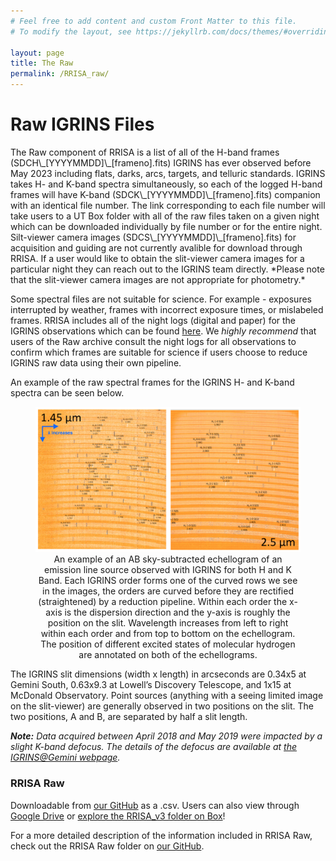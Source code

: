 ```yaml
---
# Feel free to add content and custom Front Matter to this file.
# To modify the layout, see https://jekyllrb.com/docs/themes/#overriding-theme-defaults

layout: page
title: The Raw
permalink: /RRISA_raw/
---
```


<h1>Raw IGRINS Files</h1>
The Raw component of RRISA is a list of all of the H-band frames (SDCH\_[YYYYMMDD]\_[frameno].fits) IGRINS has ever observed before May 2023 including flats, darks, arcs, targets, and telluric standards.
IGRINS takes H- and K-band spectra simultaneously, so each of the logged H-band frames will have K-band (SDCK\_[YYYYMMDD]\_[frameno].fits) companion with an identical file number.
The link corresponding to each file number will take users to a UT Box folder with all of the raw files taken on a given night which can be downloaded individually by file number or for the entire night.
Silt-viewer camera images (SDCS\_[YYYYMMDD]\_[frameno].fits) for acquisition and guiding are not currently avalible for download through RRISA.
If a user would like to obtain the slit-viewer camera images for a particular night they can reach out to the IGRINS team directly.
*Please note that the slit-viewer camera images are not appropriate for photometry.*

Some spectral files are not suitable for science. For example - exposures interrupted by weather, frames with incorrect exposure times, or mislabeled frames.
RRISA includes all of the night logs (digital and paper) for the IGRINS observations which can be found [here](https://utexas.box.com/s/wnkqbgf5atxx1hy1ejiou1r2avdcx4c3).
We _highly recommend_ that users of the Raw archive consult the night logs for all observations to confirm which frames are suitable for science if users choose to reduce IGRINS raw data using their own pipeline.

An example of the raw spectral frames for the IGRINS H- and K-band spectra can be seen below.

<center>
  <figure>
    <img src="/images/IGRINS_on_chip.png" alt="IGRINS H and K Band on Chip Spectra"/>
    <figcaption>An example of an AB sky-subtracted echellogram of an emission line source observed with IGRINS for both H and K Band. Each IGRINS order forms one of the curved rows we see in the images, the orders are curved before they are rectified (straightened) by a reduction pipeline. Within each order the x-axis is the dispersion direction and the y-axis is roughly the position on the slit. Wavelength increases from left to right within each order and from top to bottom on the echellogram. The position of different excited states of molecular hydrogen are annotated on both of the echellograms.</figcaption>
  </figure>
</center>

The IGRINS slit dimensions (width x length) in arcseconds are 0.34x5 at Gemini South, 0.63x9.3 at Lowell’s Discovery Telescope, and 1x15 at McDonald Observatory.
Point sources (anything with a seeing limited image on the slit-viewer) are generally observed in two positions on the slit.
The two positions, A and B, are separated by half a slit length.

__*Note:*__ _Data acquired between April 2018 and May 2019 were impacted by a slight K-band defocus. The details of the defocus are available at [the IGRINS@Gemini webpage](https://sites.google.com/site/igrinsatgemini/2018-k-band-resolution)._

<h3>RRISA Raw</h3>

Downloadable from [our GitHub](https://github.com/IGRINScontact/RRISA.git) as a .csv. Users can also view through [Google Drive](https://docs.google.com/spreadsheets/d/1_3g4A6mzZj2BrMh821_DAExuZAhACohHGKobc0Tn9ME/edit?usp=sharing) or [explore the RRISA_v3 folder on Box](https://utexas.box.com/s/l7i5dbtss084mhxywmc6r8pl39bs1yhw)!

For a more detailed description of the information included in RRISA Raw, check out the RRISA Raw folder on [our GitHub](https://github.com/IGRINScontact/RRISA/tree/main/RRISA_Raw).
